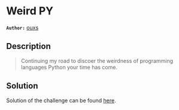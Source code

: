 # Weird PY

**`Author:`** [ouxs](https://github.com/ouxs-19)

## Description

  > Continuing my road to discoer the weirdness of programming languages
  > Python your time has come.
## Solution

Solution of the challenge can be found [here](solution/).
